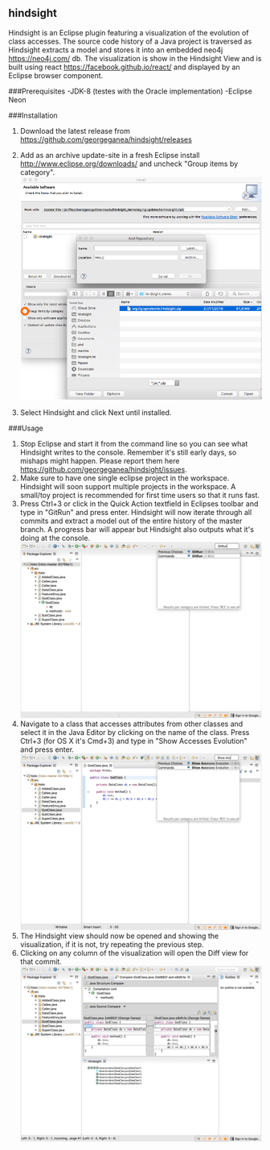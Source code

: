 ## hindsight

Hindsight is an Eclipse plugin featuring a visualization of the evolution of class accesses.
The source code history of a Java project is traversed as Hindsight extracts a model and stores it into an embedded neo4j https://neo4j.com/ db.
The visualization is show in the Hindsight View and is built using react https://facebook.github.io/react/ and displayed by an Eclipse browser component.

###Prerequisites
-JDK-8 (testes with the Oracle implementation)
-Eclipse Neon

###Installation

1. Download the latest release from https://github.com/georgeganea/hindsight/releases

2. Add as an archive update-site in a fresh Eclipse install http://www.eclipse.org/downloads/ and uncheck "Group items by category".
![Install](readme/install.png?raw=true "Install")

3. Select Hindsight and click Next until installed.

###Usage

1. Stop Eclipse and start it from the command line so you can see what Hindsight writes to the console. Remember it's still early days, so mishaps might happen. Please report them here https://github.com/georgeganea/hindsight/issues.
2. Make sure to have one single eclipse project in the workspace. Hindsight will soon support multiple projects in the workspace. A small/toy project is recommended for first time users so that it runs fast.
3. Press Ctrl+3 or click in the Quick Action textfield in Eclipses toolbar and type in "GitRun" and press enter. Hindsight will now iterate through all commits and extract a model out of the entire history of the master branch. A progress bar will appear but Hindsight also outputs what it's doing at the console.
![Extract the model](readme/gitrun.png?raw=true "GitRun")
4. Navigate to a class that accesses attributes from other classes and select it in the Java Editor by clicking on the name of the class. Press Ctrl+3 (for OS X it's Cmd+3) and type in "Show Accesses Evolution" and press enter.
![Show the visualization](readme/show.png?raw=true "Show Accesses Evolution")
5. The Hindsight view should now be opened and showing the visualization, if it is not, try repeating the previous step.
6. Clicking on any column of the visualization will open the Diff view for that commit.
![visualization](readme/compare.png?raw=true "Compare")
